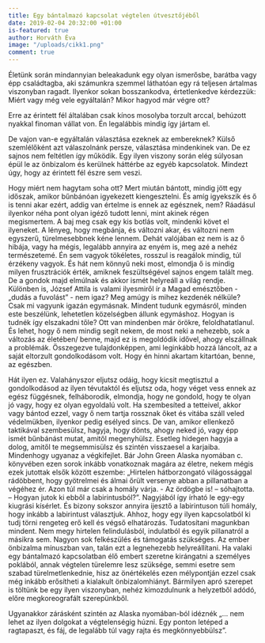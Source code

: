 ```yaml
---
title: Egy bántalmazó kapcsolat végtelen útvesztőjéből
date: 2019-02-04 20:32:00 +01:00
is-featured: true
author: Horváth Éva
image: "/uploads/cikk1.png"
comment: true
---
```


Életünk során mindannyian beleakadunk egy olyan ismerősbe, barátba vagy épp családtagba, aki számunkra szemmel láthatóan egy rá teljesen ártalmas viszonyban ragadt. Ilyenkor sokan bosszankodva, értetlenkedve kérdezzük: Miért vagy még vele egyáltalán? Mikor hagyod már végre ott?

<!--![cikk1.png](_uploads/cikk1.png) ![cikk2.png](_uploads/cikk2.png) -->

Erre az érintett fél általában csak kínos mosolyba torzult arccal, behúzott nyakkal finoman vállat von. Én legalábbis mindig így jártam el.

De vajon van-e egyáltalán választása ezeknek az embereknek?
Külső szemlélőként azt válaszolnánk persze, választása mindenkinek van.
De ez sajnos nem feltétlen így működik.
Egy ilyen viszony során elég súlyosan épül le az önbizalom és kerülnek háttérbe az egyéb kapcsolatok. Mindezt úgy, hogy az érintett fél észre sem veszi.

Hogy miért nem hagytam soha ott? <!-- ![cikk3.png](/uploads/cikk3.png) -->
Mert miután bántott, mindig jött egy időszak, amikor bűnbánóan igyekezett kiengesztelni. És amíg igyekszik és ő is tenni akar ezért, addig van értelme is ennek az egésznek, nem?  Ráadásul ilyenkor néha pont olyan igéző tudott lenni, mint akinek régen megismertem. A baj meg csak egy kis botlás volt, mindenki követ el ilyeneket. A lényeg, hogy megbánja, és változni akar, és változni nem egyszerű, türelmesebbnek kéne lennem.
Dehát valójában ez nem is az ő hibája, vagy ha mégis, legalább annyira az enyém is, meg azé a nehéz természetemé. Én sem vagyok tökéletes, rosszul is reagálok mindig, túl érzékeny vagyok. És hát nem könnyű neki most, elmondja ő is mindig milyen frusztrációk érték, amiknek feszültségével sajnos engem talált meg. De a gondok majd elmúlnak és akkor ismét helyreáll a világ rendje. Különben is, József Attila is valami ilyesmiről ír a Magad emésztőben - „dudás a fuvolást” - nem igaz?
Meg amúgy is mihez kezdenék nélküle? Csak mi vagyunk igazán egymásnak. Mindent tudunk egymásról, minden este beszélünk, lehetetlen közelségben állunk egymáshoz. Hogyan is tudnék így elszakadni tőle? Ott van mindenben már örökre, feloldhatatlanul. És lehet, hogy ő nem mindig segít nekem, de most neki a nehezebb, sok a változás az életében/ benne, majd ez is megoldódik idővel, ahogy elszállnak a problémák.
Összegezve tulajdonképpen, ami leginkább hozzá láncolt, az a saját eltorzult gondolkodásom volt. Hogy én hinni akartam kitartóan, benne, az egészben.

Hát ilyen ez. Valahányszor eljutsz odáig, hogy kicsit megtisztul a gondolkodásod az ilyen tévutaktól és eljutsz oda, hogy véget vess ennek az egész függésnek, felháborodik, elmondja, hogy ne gondold, hogy te olyan jó vagy, hogy ez olyan egyoldalú volt. Ha szembesíted a tetteivel, akkor vagy bántod ezzel, vagy ő nem tartja rossznak őket és vitába száll veled védelmükben, ilyenkor pedig esélyed sincs. De van, amikor ellenkező taktikával szembesülsz, hagyja, hogy dönts, ahogy neked jó, vagy épp ismét bűnbánást mutat, amitől megenyhülsz. Esetleg hidegen hagyja a dolog, amitől te megsemmisülsz és szintén visszaesel a karjaiba. Mindenhogy ugyanaz a végkifejlet.
Bár John Green Alaska nyomában c. könyvében ezen sorok inkább vonatkoznak magára az életre, nekem mégis ezek jutottak elsők között eszembe: „Hirtelen hátborzongató világossággal rádöbbent, hogy gyötrelmei és álmai őrült versenye abban a pillanatban a végéhez ér. Azon túl már csak a homály várja. - Az ördögbe is! – sóhajtotta. – Hogyan jutok ki ebből a labirintusból?”. Nagyjából így írható le egy-egy kiugrási kísérlet. És bizony sokszor annyira ijesztő a labirintuson túli homály, hogy inkább a labirintust választjuk.
Ahhoz, hogy egy ilyen kapcsolatból ki tudj törni rengeteg erő kell és végső elhatározás. Tudatosítani magunkban mindent. Nem megy hirtelen felindulásból, indulatból és egyik pillanatról a másikra sem. Nagyon sok felkészülés és támogatás szükséges. Az ember önbizalma mínuszban van, talán ezt a legnehezebb helyreállítani. Ha valaki egy bántalmazó kapcsolatban élő embert szeretne kirángatni a személyes poklából, annak végtelen türelemre lesz szüksége, semmi esetre sem szabad türelmetlenkednie, hisz az önértékelés ezen mélypontján ezzel csak még inkább erősítheti a kialakult önbizalomhiányt. Bármilyen apró szerepet is töltünk be egy ilyen viszonyban, nehéz kimozdulnunk a helyzetből adódó, előre megkoreografált szerepünkből.

Ugyanakkor zárásként szintén az Alaska nyomában-ból idéznék „… nem lehet az ilyen dolgokat a végtelenségig húzni. Egy ponton letéped a ragtapaszt, és fáj, de legalább túl vagy rajta és megkönnyebbülsz”.
